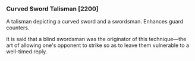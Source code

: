 ### Curved Sword Talisman [2200]

A talisman depicting a curved sword and a swordsman. Enhances guard counters.

It is said that a blind swordsman was the originator of this technique—the art of allowing one's opponent to strike so as to leave them vulnerable to a well-timed reply.